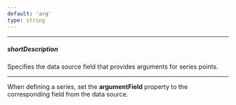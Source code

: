 ```yaml
---
default: 'arg'
type: string
---
```

---
##### shortDescription
Specifies the data source field that provides arguments for series points.

---
When defining a series, set the **argumentField** property to the corresponding field from the data source.